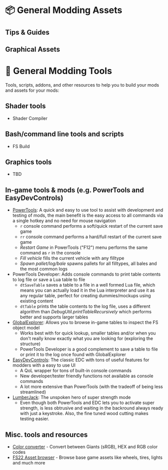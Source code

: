 
# 📦 General Modding Assets

## Tips & Guides

## Graphical Assets

# 🔨 General Modding Tools
Tools, scripts, addons, and other resources to help you to build your mods and assets for your mods:

## Shader tools
- Shader Compiler

## Bash/command line tools and scripts
- FS Build

## Graphics tools
- TBD

## In-game tools & mods (e.g. PowerTools and EasyDevControls)
- [PowerTools](https://www.farming-simulator.com/mod.php?mod_id=224578&title=fs2022): A quick and easy to use tool to assist with development and testing of mods, the main benefit is the easy access to all commands via a single hotkey and no need for mouse navigation 
  - `r` console command performs a soft/quick restart of the current save game
  - `rr` console command performs a hard/full restart of the current save game
  - _Restart Game_ in PowerTools ("F12") menu performs the same command as `r` in the console
  - _Fill vehicle_ fills the current vehicle with any filltype
  - _Spawn pallet/log/bale_ spawns pallets for all filltypes, all bales and the most common logs
- PowerTools Developer: Adds console commands to print table contents to log file or save a Lua table to file
  - `dtSaveTable` saves a table to a file in a well formed Lua file, which means you can actually load it in the Lua interpreter and use it as any regular table, perfect for creating dummies/mockups using existing content
  - `dtTable` prints the table contents to the log file, uses a different algorithm than _DebugUtil.printTableRecursively_ which performs better and supports larger tables
- [GlobalExplorer](https://www.farming-simulator.com/mod.php?mod_id=273534&title=fs2022): Allows you to browse in-game tables to inspect the FS object model
  - Works best with for quick lookup, smaller tables and/or when you don't really know exactly what you are looking for (exploring the structure)
  - PowerTools Developer is a good complement to save a table to file or print it to the log once found with GlobalExplorer
- [EasyDevControls](https://www.farming-simulator.com/mod.php?mod_id=244313&title=fs2022): The classic EDC with tons of useful features for modders with a easy to use UI
  - A QoL wrapper for tons of built-in console commands
  - New developer/tester friendly functions not available as console commands
  - A lot more extensive than PowerTools (with the tradeoff of being less streamlined)
- [LumberJack](https://www.farming-simulator.com/mod.php?mod_id=225190&title=fs2022): The unspoken hero of super strength mode
  - Even though both PowerTools and EDC lets you to activate super strength, is less obtrusive and waiting in the backround always ready with just a keystroke. Also, the fine tuned wood cutting makes testing easier.

## Misc. tools and resources
- [Color converter](https://docs.google.com/spreadsheets/d/1E2odstb7WOZlWozdA1wPSVGls0srfNZDrYDQ5TUkfeo/edit?gid=0#gid=0) - Convert between Giants (sRGB), HEX and RGB color codes
- [FS22 Asset browser](https://assets.mantrid.net/?) - Browse base game assets like wheels, tires, lights and much more


